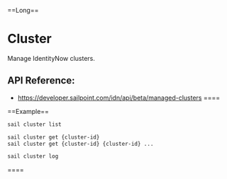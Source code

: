 ==Long==
# Cluster

Manage IdentityNow clusters.

## API Reference:
 - https://developer.sailpoint.com/idn/api/beta/managed-clusters
====

==Example==
```bash
sail cluster list

sail cluster get {cluster-id}
sail cluster get {cluster-id} {cluster-id} ...

sail cluster log
```
====